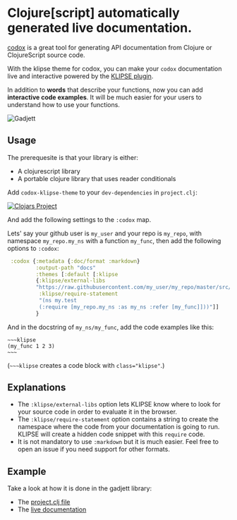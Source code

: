 # Clojure[script] automatically generated live documentation.


[codox](https://github.com/weavejester/codox) is a great tool for generating API documentation from Clojure or ClojureScript source code.

With the klipse theme for codox, you can make your `codox` documentation live and interactive powered by the 
[KLIPSE plugin](https://github.com/viebel/klipse).

In addition to **words** that describe your functions, now you can add **interactive code examples**. It will be much easier for your users to understand how to use your functions.

![Gadjett](https://github.com/viebel/codox-klipse-theme/raw/master/gadjett.gif)


## Usage

The prerequesite is that your library is either:

- A clojurescript library
- A portable clojure library that uses reader conditionals

Add `codox-klipse-theme` to your `dev-dependencies` in `project.clj`:

[![Clojars Project](https://img.shields.io/clojars/v/viebel/codox-klipse-theme.svg)](https://clojars.org/viebel/codox-klipse-theme)

And add the following settings to the `:codox` map.


Lets' say your github user is `my_user` and your repo is `my_repo`, 
with namespace `my_repo.my_ns` with a function `my_func`, then add 
the following options to `:codox`:

```clojure
 :codox {:metadata {:doc/format :markdown}
         :output-path "docs"
         :themes [:default [:klipse
         {:klipse/external-libs
         "https://raw.githubusercontent.com/my_user/my_repo/master/src/"
          :klipse/require-statement
          "(ns my.test
          (:require [my_repo.my_ns :as my_ns :refer [my_func]]))"]]
         }
```

And in the docstring of `my_ns/my_func`, add the code examples like this:

    ~~~klipse
    (my_func 1 2 3)
    ~~~

(`~~~klipse` creates a code block with `class="klipse"`.)

## Explanations

- The `:klipse/external-libs` option lets KLIPSE know where to look for your source code in order to evaluate it in the browser.
- The `:klipse/require-statement` option contains a string to create the namespace where the code from your documentation is going to run. KLIPSE will create a hidden code snippet with this `require` code.
- It is not mandatory to use `:markdown` but it is much easier. Feel free to open an issue if you need support for other formats.

## Example

Take a look at how it is done in the gadjett library:

- The [project.clj file](https://github.com/viebel/gadjett/blob/master/project.clj#L16-L25)
- The [live documentation](http://viebel.github.io/gadjett/gadjett.collections.html)
